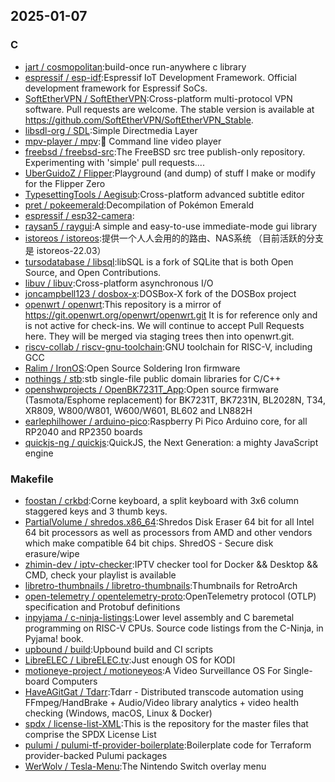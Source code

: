 ## 2025-01-07

### C

* [jart / cosmopolitan](https://github.com/jart/cosmopolitan):build-once run-anywhere c library
* [espressif / esp-idf](https://github.com/espressif/esp-idf):Espressif IoT Development Framework. Official development framework for Espressif SoCs.
* [SoftEtherVPN / SoftEtherVPN](https://github.com/SoftEtherVPN/SoftEtherVPN):Cross-platform multi-protocol VPN software. Pull requests are welcome. The stable version is available at https://github.com/SoftEtherVPN/SoftEtherVPN_Stable.
* [libsdl-org / SDL](https://github.com/libsdl-org/SDL):Simple Directmedia Layer
* [mpv-player / mpv](https://github.com/mpv-player/mpv):🎥 Command line video player
* [freebsd / freebsd-src](https://github.com/freebsd/freebsd-src):The FreeBSD src tree publish-only repository. Experimenting with 'simple' pull requests....
* [UberGuidoZ / Flipper](https://github.com/UberGuidoZ/Flipper):Playground (and dump) of stuff I make or modify for the Flipper Zero
* [TypesettingTools / Aegisub](https://github.com/TypesettingTools/Aegisub):Cross-platform advanced subtitle editor
* [pret / pokeemerald](https://github.com/pret/pokeemerald):Decompilation of Pokémon Emerald
* [espressif / esp32-camera](https://github.com/espressif/esp32-camera):
* [raysan5 / raygui](https://github.com/raysan5/raygui):A simple and easy-to-use immediate-mode gui library
* [istoreos / istoreos](https://github.com/istoreos/istoreos):提供一个人人会用的的路由、NAS系统 （目前活跃的分支是 istoreos-22.03）
* [tursodatabase / libsql](https://github.com/tursodatabase/libsql):libSQL is a fork of SQLite that is both Open Source, and Open Contributions.
* [libuv / libuv](https://github.com/libuv/libuv):Cross-platform asynchronous I/O
* [joncampbell123 / dosbox-x](https://github.com/joncampbell123/dosbox-x):DOSBox-X fork of the DOSBox project
* [openwrt / openwrt](https://github.com/openwrt/openwrt):This repository is a mirror of https://git.openwrt.org/openwrt/openwrt.git It is for reference only and is not active for check-ins. We will continue to accept Pull Requests here. They will be merged via staging trees then into openwrt.git.
* [riscv-collab / riscv-gnu-toolchain](https://github.com/riscv-collab/riscv-gnu-toolchain):GNU toolchain for RISC-V, including GCC
* [Ralim / IronOS](https://github.com/Ralim/IronOS):Open Source Soldering Iron firmware
* [nothings / stb](https://github.com/nothings/stb):stb single-file public domain libraries for C/C++
* [openshwprojects / OpenBK7231T_App](https://github.com/openshwprojects/OpenBK7231T_App):Open source firmware (Tasmota/Esphome replacement) for BK7231T, BK7231N, BL2028N, T34, XR809, W800/W801, W600/W601, BL602 and LN882H
* [earlephilhower / arduino-pico](https://github.com/earlephilhower/arduino-pico):Raspberry Pi Pico Arduino core, for all RP2040 and RP2350 boards
* [quickjs-ng / quickjs](https://github.com/quickjs-ng/quickjs):QuickJS, the Next Generation: a mighty JavaScript engine

### Makefile

* [foostan / crkbd](https://github.com/foostan/crkbd):Corne keyboard, a split keyboard with 3x6 column staggered keys and 3 thumb keys.
* [PartialVolume / shredos.x86_64](https://github.com/PartialVolume/shredos.x86_64):Shredos Disk Eraser 64 bit for all Intel 64 bit processors as well as processors from AMD and other vendors which make compatible 64 bit chips. ShredOS - Secure disk erasure/wipe
* [zhimin-dev / iptv-checker](https://github.com/zhimin-dev/iptv-checker):IPTV checker tool for Docker && Desktop && CMD, check your playlist is available
* [libretro-thumbnails / libretro-thumbnails](https://github.com/libretro-thumbnails/libretro-thumbnails):Thumbnails for RetroArch
* [open-telemetry / opentelemetry-proto](https://github.com/open-telemetry/opentelemetry-proto):OpenTelemetry protocol (OTLP) specification and Protobuf definitions
* [inpyjama / c-ninja-listings](https://github.com/inpyjama/c-ninja-listings):Lower level assembly and C baremetal programming on RISC-V CPUs. Source code listings from the C-Ninja, in Pyjama! book.
* [upbound / build](https://github.com/upbound/build):Upbound build and CI scripts
* [LibreELEC / LibreELEC.tv](https://github.com/LibreELEC/LibreELEC.tv):Just enough OS for KODI
* [motioneye-project / motioneyeos](https://github.com/motioneye-project/motioneyeos):A Video Surveillance OS For Single-board Computers
* [HaveAGitGat / Tdarr](https://github.com/HaveAGitGat/Tdarr):Tdarr - Distributed transcode automation using FFmpeg/HandBrake + Audio/Video library analytics + video health checking (Windows, macOS, Linux & Docker)
* [spdx / license-list-XML](https://github.com/spdx/license-list-XML):This is the repository for the master files that comprise the SPDX License List
* [pulumi / pulumi-tf-provider-boilerplate](https://github.com/pulumi/pulumi-tf-provider-boilerplate):Boilerplate code for Terraform provider-backed Pulumi packages
* [WerWolv / Tesla-Menu](https://github.com/WerWolv/Tesla-Menu):The Nintendo Switch overlay menu
